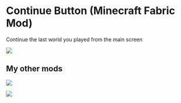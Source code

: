 # Continue Button (Minecraft Fabric Mod)

Continue the last world you played from the main screen

![](https://raw.githubusercontent.com/umollu/continue-button/assets/screenshot.gif)

## My other mods

[![](https://umollu.com/images/ash-badge.png)](https://github.com/umollu/ash)

[![](https://umollu.com/images/inventory-pause-badge.png)](https://github.com/umollu/inventory-pause)
